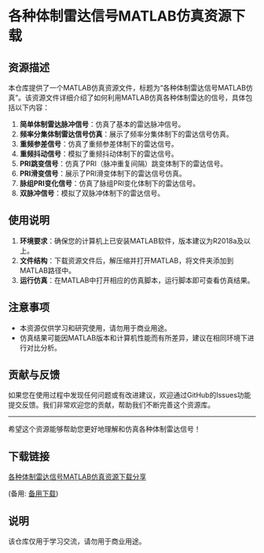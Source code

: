 # 各种体制雷达信号MATLAB仿真资源下载

## 资源描述

本仓库提供了一个MATLAB仿真资源文件，标题为“各种体制雷达信号MATLAB仿真”。该资源文件详细介绍了如何利用MATLAB仿真各种体制雷达的信号，具体包括以下内容：

1. **简单体制雷达脉冲信号**：仿真了基本的雷达脉冲信号。
2. **频率分集体制雷达信号仿真**：展示了频率分集体制下的雷达信号仿真。
3. **重频参差信号**：仿真了重频参差体制下的雷达信号。
4. **重频抖动信号**：模拟了重频抖动体制下的雷达信号。
5. **PRI跳变信号**：仿真了PRI（脉冲重复间隔）跳变体制下的雷达信号。
6. **PRI滑变信号**：展示了PRI滑变体制下的雷达信号仿真。
7. **脉组PRI变化信号**：仿真了脉组PRI变化体制下的雷达信号。
8. **双脉冲信号**：模拟了双脉冲体制下的雷达信号。

## 使用说明

1. **环境要求**：确保您的计算机上已安装MATLAB软件，版本建议为R2018a及以上。
2. **文件结构**：下载资源文件后，解压缩并打开MATLAB，将文件夹添加到MATLAB路径中。
3. **运行仿真**：在MATLAB中打开相应的仿真脚本，运行脚本即可查看仿真结果。

## 注意事项

- 本资源仅供学习和研究使用，请勿用于商业用途。
- 仿真结果可能因MATLAB版本和计算机性能而有所差异，建议在相同环境下进行对比分析。

## 贡献与反馈

如果您在使用过程中发现任何问题或有改进建议，欢迎通过GitHub的Issues功能提交反馈。我们非常欢迎您的贡献，帮助我们不断完善这个资源库。

---

希望这个资源能够帮助您更好地理解和仿真各种体制雷达信号！

## 下载链接
[各种体制雷达信号MATLAB仿真资源下载分享](https://pan.quark.cn/s/21983f942806) 

(备用: [备用下载](https://pan.baidu.com/s/1s2YnJuo-xhyDIxQaekqYNQ?pwd=1234))

## 说明

该仓库仅用于学习交流，请勿用于商业用途。
